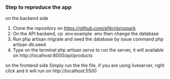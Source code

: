 ### Step to reproduce the app
on the backend side
1. Clone the repository on https://github.com/afikri/prospark
2. On the API backend, cp .env.example .env then change the database
3. Run php artisan migrate and seed the database by issue command php artisan db:seed
4. Type on the terminal php artisan serve to run the server, it will available on http://localhost:8000/api/products
 
on the frontend side
Simply run the the file, if you are using liveserver, right click and it will run on http://localhost:5500 
  
